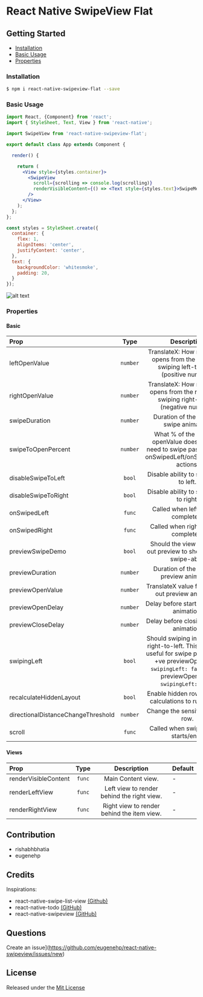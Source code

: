 # React Native SwipeView Flat


## Getting Started

- [Installation](#installation)
- [Basic Usage](#basic-usage)
- [Properties](#properties)

### Installation
```bash
$ npm i react-native-swipeview-flat --save
```

### Basic Usage
```jsx
import React, {Component} from 'react';
import { StyleSheet, Text, View } from 'react-native';

import SwipeView from 'react-native-swipeview-flat';

export default class App extends Component {

  render() {

    return (
      <View style={styles.container}>
        <SwipeView
          scroll={scrolling => console.log(scrolling)}
          renderVisibleContent={() => <Text style={styles.text}>SwipeMe</Text>}
        />
      </View>
    );
  };
};

const styles = StyleSheet.create({
  container: {
    flex: 1,
    alignItems: 'center',
    justifyContent: 'center',
  },
  text: {
    backgroundColor: 'whitesmoke',
    padding: 20,
  }
});

```
![alt text](http://res.cloudinary.com/rishabhbhatia/image/upload/c_scale,w_200/v1504599144/swipeview/swipeview-basic-v1.0.1.gif)

### Properties

#### Basic

| Prop  | Type | Description | Default|
| :------------ |:---------------:| :---------------:| :-----|
| leftOpenValue | `number` | TranslateX: How much view opens from the left when swiping left-to-right (positive number). | 0 |
| rightOpenValue | `number` | TranslateX: How much view opens from the right when swiping right-to-left (negative number). | 0 |
| swipeDuration | `number` | Duration of the slide out swipe animation. | 250 |
| swipeToOpenPercent | `number` | What % of the left/right openValue does the user need to swipe past to trigger onSwipedLeft/onSwipedRight actions. | 35 |
| disableSwipeToLeft | `bool` | Disable ability to swipe view to left. | false |
| disableSwipeToRight | `bool` | Disable ability to swipe view to right. | false |
| onSwipedLeft | `func` | Called when left swipe is completed. | - |
| onSwipedRight | `func` | Called when right swipe is completed. | - |
| previewSwipeDemo | `bool` | Should the view do a slide out preview to show that it is swipe-able. | false |
| previewDuration | `number` | Duration of the slide out preview animation. | 300 |
| previewOpenValue | `number` | TranslateX value for the slide out preview animation. | -60 |
| previewOpenDelay | `number` | Delay before starting preview animation. | 350 |
| previewCloseDelay | `number` | Delay before closing preview animation. | 300 |
| swipingLeft | `bool` | Should swiping initialize with right-to-left. This should be useful for swipe previews ex: +ve previewOpenValue `swipingLeft: false` & -ve previewOpenValue `swipingLeft: true`. | true |
| recalculateHiddenLayout | `bool` | Enable hidden row onLayout calculations to run always. | false |
| directionalDistanceChangeThreshold | `number` | Change the sensitivity of the row. | 2 |
| scroll | `func` | Called when swipe actions starts/ends

#### Views
| Prop  | Type | Description | Default|
| :------------ |:---------------:| :---------------:| :-----|
| renderVisibleContent | `func` | Main Content view. | - |
| renderLeftView | `func` | Left view to render behind the right view. | - |
| renderRightView | `func` | Right view to render behind the item view. | - |

## Contribution

* rishabhbhatia
* eugenehp

## Credits

Inspirations:
* react-native-swipe-list-view [(Github)](https://github.com/jemise111/react-native-swipe-list-view)
* react-native-todo [(GitHub)](https://github.com/rishabhbhatia/react-native-todo)
* react-native-swipeview [(GitHub)](https://github.com/rishabhbhatia/react-native-swipeview)

## Questions

Create an issue](https://github.com/eugenehp/react-native-swipeview/issues/new)

## License

Released under the [Mit License](https://opensource.org/licenses/MIT)

